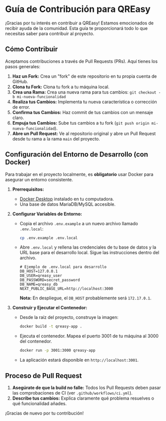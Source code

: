 # Guía de Contribución para QREasy

¡Gracias por tu interés en contribuir a QREasy! Estamos emocionados de recibir ayuda de la comunidad. Esta guía te proporcionará todo lo que necesitas saber para contribuir al proyecto.

## Cómo Contribuir

Aceptamos contribuciones a través de Pull Requests (PRs). Aquí tienes los pasos generales:

1.  **Haz un Fork:** Crea un "fork" de este repositorio en tu propia cuenta de GitHub.
2.  **Clona tu Fork:** Clona tu fork a tu máquina local.
3.  **Crea una Rama:** Crea una nueva rama para tus cambios: `git checkout -b mi-nueva-funcionalidad`
4.  **Realiza tus Cambios:** Implementa tu nueva característica o corrección de error.
5.  **Confirma tus Cambios:** Haz commit de tus cambios con un mensaje claro.
6.  **Empuja tus Cambios:** Sube tus cambios a tu fork (`git push origin mi-nueva-funcionalidad`).
7.  **Abre un Pull Request:** Ve al repositorio original y abre un Pull Request desde tu rama a la rama `main` del proyecto.

## Configuración del Entorno de Desarrollo (con Docker)

Para trabajar en el proyecto localmente, es **obligatorio** usar Docker para asegurar un entorno consistente.

1.  **Prerrequisitos:**
    *   [Docker Desktop](https://www.docker.com/products/docker-desktop/) instalado en tu computadora.
    *   Una base de datos MariaDB/MySQL accesible.

2.  **Configurar Variables de Entorno:**
    *   Copia el archivo `.env.example` a un nuevo archivo llamado `.env.local`:
        ```bash
        cp .env.example .env.local
        ```
    *   Abre `.env.local` y rellena las credenciales de tu base de datos y la URL base para el desarrollo local. Sigue las instrucciones dentro del archivo.
        ```env
        # Ejemplo de .env.local para desarrollo
        DB_HOST=127.0.0.1
        DB_USER=qreasy_user
        DB_PASSWORD=secret_password
        DB_NAME=qreasy_db
        NEXT_PUBLIC_BASE_URL=http://localhost:3000
        ```
        **Nota:** En despliegue, el `DB_HOST` probablemente será `172.17.0.1`.

3.  **Construir y Ejecutar el Contenedor:**
    *   Desde la raíz del proyecto, construye la imagen:
        ```bash
        docker build -t qreasy-app .
        ```
    *   Ejecuta el contenedor. Mapea el puerto 3001 de tu máquina al 3000 del contenedor.
        ```bash
        docker run -p 3001:3000 qreasy-app
        ```
    *   La aplicación estará disponible en `http://localhost:3001`.

## Proceso de Pull Request

1.  **Asegúrate de que la build no falle:** Todos los Pull Requests deben pasar las comprobaciones de CI (ver `.github/workflows/ci.yml`).
2.  **Describe tus cambios:** Explica claramente qué problema resuelves o qué funcionalidad añades.

¡Gracias de nuevo por tu contribución!
